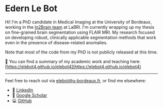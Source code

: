 # Edern Le Bot

Hi! I'm a PhD candidate in Medical Imaging at the University of Bordeaux, working in the [In2Brain team](https://in2brain.labri.fr/) at LaBRI. I'm currently wrapping up my thesis on fine-grained brain segmentation using FLAIR MRI. My research focused on developing robust, clinically applicable segmentation methods that work even in the presence of disease-related anomalies.

Note that most of the code from my PhD is not publicly released at this time.

📄 You can find a summary of my academic work and teaching here:  
[https://elebot4.github.io/elebot4](https://elebot4.github.io/elebot4)

-------

Feel free to reach out via [elebot@u-bordeaux.fr](mailto:elebot@u-bordeaux.fr), or find me elsewhere:

- 🔗 [LinkedIn](https://www.linkedin.com/in/elebot4/)
- 🧠 [Google Scholar](https://scholar.google.com/citations?user=_Lx-WPoAAAAJ)
- 💻 [GitHub](https://github.com/elebot4)
